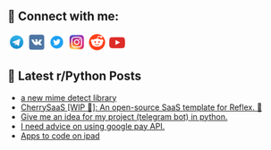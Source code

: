 ## 🔎 Connect with me:
[<img src="https://github.com/bullbesh/bullbesh/blob/main/images/Telegram.png" width="32" height="32" />](https://t.me/bullbesh)
[<img src="https://github.com/bullbesh/bullbesh/blob/main/images/VK.png" width="32" height="32" />](https://vk.com/bullbesh)
[<img src="https://github.com/bullbesh/bullbesh/blob/main/images/Twitter.png" width="32" height="32" />](https://twitter.com/bullbesh1)
[<img src="https://github.com/bullbesh/bullbesh/blob/main/images/Instagram.png" width="32" height="32" />](https://www.instagram.com/bullbesh)
[<img src="https://github.com/bullbesh/bullbesh/blob/main/images/Reddit.png" width="32" height="32" />](https://www.reddit.com/user/bullbesh)
[<img src="https://github.com/bullbesh/bullbesh/blob/main/images/YouTube.png" width="32" height="32" />](https://www.youtube.com/channel/UCtfjRs6uzgq5mfm8S06WTcg)

## 📕 Latest r/Python Posts
<!-- BLOG-POST-LIST:START -->
- [a new mime detect library](https://www.reddit.com/r/Python/comments/1dk5xwu/a_new_mime_detect_library/)
- [CherrySaaS [WIP 🚧]: An open-source SaaS template for Reflex. 🌸](https://www.reddit.com/r/Python/comments/1dk5k52/cherrysaas_wip_an_opensource_saas_template_for/)
- [Give me an idea for my project &lpar;telegram bot&rpar; in python.](https://www.reddit.com/r/Python/comments/1dk571f/give_me_an_idea_for_my_project_telegram_bot_in/)
- [I need advice on using google pay API.](https://www.reddit.com/r/Python/comments/1dk3ul0/i_need_advice_on_using_google_pay_api/)
- [Apps to code on ipad](https://www.reddit.com/r/Python/comments/1dk1z0y/apps_to_code_on_ipad/)
<!-- BLOG-POST-LIST:END -->
